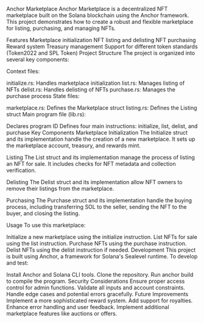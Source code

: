 Anchor Marketplace
Anchor Marketplace is a decentralized NFT marketplace built on the Solana blockchain using the Anchor framework. This project demonstrates how to create a robust and flexible marketplace for listing, purchasing, and managing NFTs.

Features
Marketplace initialization
NFT listing and delisting
NFT purchasing
Reward system
Treasury management
Support for different token standards (Token2022 and SPL Token)
Project Structure
The project is organized into several key components:

Context files:

initialize.rs: Handles marketplace initialization
list.rs: Manages listing of NFTs
delist.rs: Handles delisting of NFTs
purchase.rs: Manages the purchase process
State files:

marketplace.rs: Defines the Marketplace struct
listing.rs: Defines the Listing struct
Main program file (lib.rs):

Declares program ID
Defines four main instructions: initialize, list, delist, and purchase
Key Components
Marketplace Initialization
The Initialize struct and its implementation handle the creation of a new marketplace. It sets up the marketplace account, treasury, and rewards mint.

Listing
The List struct and its implementation manage the process of listing an NFT for sale. It includes checks for NFT metadata and collection verification.

Delisting
The Delist struct and its implementation allow NFT owners to remove their listings from the marketplace.

Purchasing
The Purchase struct and its implementation handle the buying process, including transferring SOL to the seller, sending the NFT to the buyer, and closing the listing.

Usage
To use this marketplace:

Initialize a new marketplace using the initialize instruction.
List NFTs for sale using the list instruction.
Purchase NFTs using the purchase instruction.
Delist NFTs using the delist instruction if needed.
Development
This project is built using Anchor, a framework for Solana's Sealevel runtime. To develop and test:

Install Anchor and Solana CLI tools.
Clone the repository.
Run anchor build to compile the program.
Security Considerations
Ensure proper access control for admin functions.
Validate all inputs and account constraints.
Handle edge cases and potential errors gracefully.
Future Improvements
Implement a more sophisticated reward system.
Add support for royalties.
Enhance error handling and user feedback.
Implement additional marketplace features like auctions or offers.
